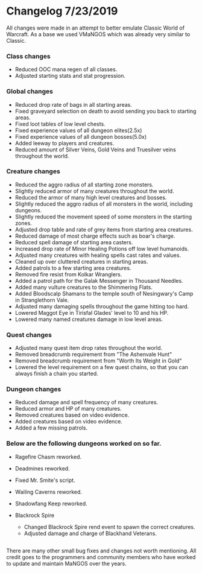 # Changelog 7/23/2019

All changes were made in an attempt to better emulate Classic World of Warcraft.
As a base we used VMaNGOS which was already very similar to Classic.

### Class changes

* Reduced OOC mana regen of all classes.
* Adjusted starting stats and stat progression.

### Global changes

* Reduced drop rate of bags in all starting areas.
* Fixed graveyard selection on death to avoid sending you back to starting areas.
* Fixed loot tables of low level chests.
* Fixed experience values of all dungeon elites(2.5x)
* Fixed experience values of all dungeon bosses(5.0x)
* Added leeway to players and creatures.
* Reduced amount of Silver Veins, Gold Veins and Truesilver veins throughout the world.

### Creature changes

* Reduced the aggro radius of all starting zone monsters.
* Slightly reduced armor of many creatures throughout the world.
* Reduced the armor of many high level creatures and bosses.
* Slightly reduced the aggro radius of all monsters in the world, including dungeons.
* Slightly reduced the movement speed of some monsters in the starting zones.
* Adjusted drop table and rate of grey items from starting area creatures.
* Reduced damage of most charge effects such as boar's charge.
* Reduced spell damage of starting area casters.
* Increased drop rate of Minor Healing Potions off low level humanoids.
* Adjusted many creatures with healing spells cast rates and values.
* Cleaned up over cluttered creatures in starting areas.
* Added patrols to a few starting area creatures.
* Removed fire resist from Kolkar Wranglers.
* Added a patrol path for the Galak Messenger in Thousand Needles.
* Added many vulture creatures to the Shimmering Flats.
* Added Bloodscalp Shamans to the temple south of Nesingwary's Camp in Stranglethorn Vale.
* Adjusted many damaging spells throughout the game hitting too hard.
* Lowered Maggot Eye in Tirisfal Glades' level to 10 and his HP.
* Lowered many named creatures damage in low level areas.

### Quest changes

* Adjusted many quest item drop rates throughout the world.
* Removed breadcrumb requirement from "The Ashenvale Hunt"
* Removed breadcrumb requirement from "Worth Its Weight in Gold"
* Lowered the level requirement on a few quest chains, so that you can always finish a chain you started.

### Dungeon changes

* Reduced damage and spell frequency of many creatures.
* Reduced armor and HP of many creatures.
* Removed creatures based on video evidence.
* Added creatures based on video evidence.
* Added a few missing patrols.


### Below are the following dungeons worked on so far.

* Ragefire Chasm reworked.
* Deadmines reworked.
* Fixed Mr. Smite's script.
* Wailing Caverns reworked.
* Shadowfang Keep reworked.

* Blackrock Spire
	* Changed Blackrock Spire rend event to spawn the correct creatures.
	* Adjusted damage and charge of Blackhand Veterans.
##

There are many other small bug fixes and changes not worth mentioning.
All credit goes to the programmers and community members who have worked to update and maintain MaNGOS over the years.

